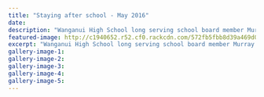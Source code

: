 ```yaml
---
title: "Staying after school - May 2016"
date: 
description: "Wanganui High School long serving school board member Murray Woodhouse, Wanganui Chronicle article on 7/5/16..."
featured-image: http://c1940652.r52.cf0.rackcdn.com/572fb5fbb8d39a469d00045c/Murray-Woodhouse-WHS-Board-member-May-2016.jpg
excerpt: "Wanganui High School long serving school board member Murray Woodhouse, Wanganui Chronicle article on 7/5/16..."
gallery-image-1: 
gallery-image-2: 
gallery-image-3: 
gallery-image-4: 
gallery-image-5: 
---
```

